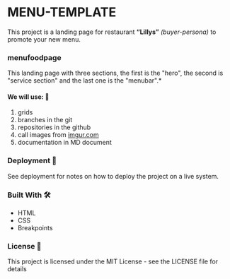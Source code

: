 
# MENU-TEMPLATE

This project is a landing page for restaurant **“Lillys”** *(buyer-persona)* to promote your new menu.

### menufoodpage

This landing page with three sections, the first is the "hero", the second is  "service section" and the last one is the "menubar".*

#### We will use: 📌

1. grids
2. branches in the git
3. repositories in the github
4. call images from [imgur.com](http://imgur.com/)
5. documentation in MD document

### Deployment 🚀

See deployment for notes on how to deploy the project on a live system.

### Built With 🛠️

* HTML
* CSS
* Breakpoints 

### License 📄

This project is licensed under the MIT License - see the LICENSE file for details


